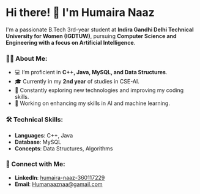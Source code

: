 # Hi there! 👋 I'm Humaira Naaz

I'm a passionate B.Tech 3rd-year student at **Indira Gandhi Delhi Technical University for Women (IGDTUW)**, pursuing **Computer Science and Engineering with a focus on Artificial Intelligence**.

### 👩‍💻 About Me:
- 💻 I’m proficient in **C++, Java, MySQL, and Data Structures**.
- 🎓 Currently in my **2nd year** of studies in CSE-AI.
- 📘 Constantly exploring new technologies and improving my coding skills.
- 🌱 Working on enhancing my skills in AI and machine learning.

### 🛠 Technical Skills:
- **Languages**: C++, Java
- **Database**: MySQL
- **Concepts**: Data Structures, Algorithms

### 🔗 Connect with Me:
- **LinkedIn**: [humaira-naaz-360117229](#)
- **Email**: Humanaaznaa@gamail.com


